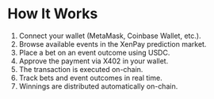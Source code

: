 # How It Works

1. Connect your wallet (MetaMask, Coinbase Wallet, etc.).
2. Browse available events in the XenPay prediction market.
3. Place a bet on an event outcome using USDC.
4. Approve the payment via X402 in your wallet.
5. The transaction is executed on-chain.
6. Track bets and event outcomes in real time.
7. Winnings are distributed automatically on-chain.

